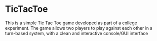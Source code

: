 # TicTacToe
This is a simple Tic Tac Toe game developed as part of a college experiment. 
The game allows two players to play against each other in a turn-based system, with a clean and interactive console/GUI interface
